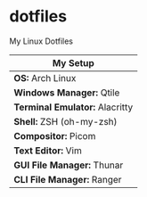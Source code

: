 # dotfiles
My Linux Dotfiles

|My Setup|
|-------|
|**OS:** Arch Linux|
|**Windows Manager:** Qtile|
|**Terminal Emulator:** Alacritty|
|**Shell:** ZSH (oh-my-zsh)|
|**Compositor:** Picom|
|**Text Editor:** Vim|
|**GUI File Manager:** Thunar|
|**CLI File Manager:** Ranger|
